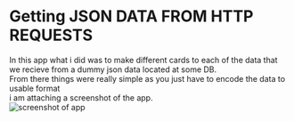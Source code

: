 # Getting JSON DATA FROM HTTP REQUESTS
In this app what i did was to make different cards to each of the data that we recieve from a dummy json data located at some DB.
<br>
From there things were really simple as you just have to encode the data to usable format
<br>
i am attaching a screenshot of the app.
<br>
![screenshot of app]()
